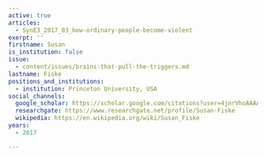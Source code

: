 ```yaml
---
active: true
articles:
  - SynE3_2017_03_how-ordinary-people-become-violent
exerpt: ''
firstname: Susan
is_institution: false
issue:
  - content/issues/brains-that-pull-the-triggers.md
lastname: Fiske
positions_and_institutions:
  - institution: Princeton University, USA
social_channels:
  google_scholar: https://scholar.google.com/citations?user=4jnrVhoAAAAJ&hl=en
  researchgate: https://www.researchgate.net/profile/Susan-Fiske
  wikipedia: https://en.wikipedia.org/wiki/Susan_Fiske
years:
  - 2017

---
```

